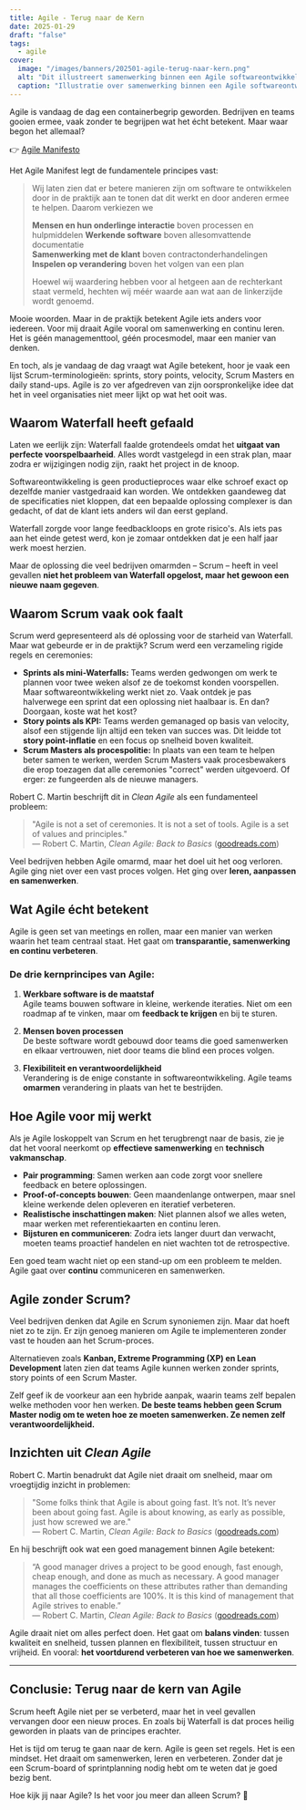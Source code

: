 ```yaml
---
title: Agile - Terug naar de Kern
date: 2025-01-29
draft: "false"
tags:
  - agile
cover:
  image: "/images/banners/202501-agile-terug-naar-kern.png"
  alt: "Dit illustreert samenwerking binnen een Agile softwareontwikkelingsteam."
  caption: "Illustratie over samenwerking binnen een Agile softwareontwikkelingsteam."
---
```

Agile is vandaag de dag een containerbegrip geworden. Bedrijven en teams gooien ermee, vaak zonder te begrijpen wat het écht betekent. Maar waar begon het allemaal?

👉 [Agile Manifesto](https://agilemanifesto.org/iso/nl/manifesto.html)

Het Agile Manifest legt de fundamentele principes vast:

> Wij laten zien dat er betere manieren zijn om software te ontwikkelen door in de praktijk aan te tonen dat dit werkt en door anderen ermee te helpen. Daarom verkiezen we
>
> **Mensen en hun onderlinge interactie** boven processen en hulpmiddelen
> **Werkende software** boven allesomvattende documentatie  
> **Samenwerking met de klant** boven contractonderhandelingen  
> **Inspelen op verandering** boven het volgen van een plan
>
> Hoewel wij waardering hebben voor al hetgeen aan de rechterkant staat vermeld, hechten wij méér waarde aan wat aan de linkerzijde wordt genoemd.

Mooie woorden. Maar in de praktijk betekent Agile iets anders voor iedereen. Voor mij draait Agile vooral om samenwerking en continu leren. Het is géén managementtool, géén procesmodel, maar een manier van denken.

En toch, als je vandaag de dag vraagt wat Agile betekent, hoor je vaak een lijst Scrum-terminologieën: sprints, story points, velocity, Scrum Masters en daily stand-ups. Agile is zo ver afgedreven van zijn oorspronkelijke idee dat het in veel organisaties niet meer lijkt op wat het ooit was.

## Waarom Waterfall heeft gefaald

Laten we eerlijk zijn: Waterfall faalde grotendeels omdat het **uitgaat van perfecte voorspelbaarheid**. Alles wordt vastgelegd in een strak plan, maar zodra er wijzigingen nodig zijn, raakt het project in de knoop.

Softwareontwikkeling is geen productieproces waar elke schroef exact op dezelfde manier vastgedraaid kan worden. We ontdekken gaandeweg dat de specificaties niet kloppen, dat een bepaalde oplossing complexer is dan gedacht, of dat de klant iets anders wil dan eerst gepland.

Waterfall zorgde voor lange feedbackloops en grote risico's. Als iets pas aan het einde getest werd, kon je zomaar ontdekken dat je een half jaar werk moest herzien.

Maar de oplossing die veel bedrijven omarmden – Scrum – heeft in veel gevallen **niet het probleem van Waterfall opgelost, maar het gewoon een nieuwe naam gegeven**.

## Waarom Scrum vaak ook faalt

Scrum werd gepresenteerd als dé oplossing voor de starheid van Waterfall. Maar wat gebeurde er in de praktijk? Scrum werd een verzameling rigide regels en ceremonies:

- **Sprints als mini-Waterfalls:** Teams werden gedwongen om werk te plannen voor twee weken alsof ze de toekomst konden voorspellen. Maar softwareontwikkeling werkt niet zo. Vaak ontdek je pas halverwege een sprint dat een oplossing niet haalbaar is. En dan? Doorgaan, koste wat het kost?
- **Story points als KPI:** Teams werden gemanaged op basis van velocity, alsof een stijgende lijn altijd een teken van succes was. Dit leidde tot **story point-inflatie** en een focus op snelheid boven kwaliteit.
- **Scrum Masters als procespolitie:** In plaats van een team te helpen beter samen te werken, werden Scrum Masters vaak procesbewakers die erop toezagen dat alle ceremonies "correct" werden uitgevoerd. Of erger: ze fungeerden als de nieuwe managers.

Robert C. Martin beschrijft dit in *Clean Agile* als een fundamenteel probleem:

> "Agile is not a set of ceremonies. It is not a set of tools. Agile is a set of values and principles."  
> — Robert C. Martin, *Clean Agile: Back to Basics* ([goodreads.com](https://www.goodreads.com/work/quotes/69991697-clean-agile-back-to-basics))

Veel bedrijven hebben Agile omarmd, maar het doel uit het oog verloren. Agile ging niet over een vast proces volgen. Het ging over **leren, aanpassen en samenwerken**.

## Wat Agile écht betekent

Agile is geen set van meetings en rollen, maar een manier van werken waarin het team centraal staat. Het gaat om **transparantie, samenwerking en continu verbeteren**.

### De drie kernprincipes van Agile:

1. **Werkbare software is de maatstaf**  
   Agile teams bouwen software in kleine, werkende iteraties. Niet om een roadmap af te vinken, maar om **feedback te krijgen** en bij te sturen.

2. **Mensen boven processen**  
   De beste software wordt gebouwd door teams die goed samenwerken en elkaar vertrouwen, niet door teams die blind een proces volgen.

3. **Flexibiliteit en verantwoordelijkheid**  
   Verandering is de enige constante in softwareontwikkeling. Agile teams **omarmen** verandering in plaats van het te bestrijden.

## Hoe Agile voor mij werkt

Als je Agile loskoppelt van Scrum en het terugbrengt naar de basis, zie je dat het vooral neerkomt op **effectieve samenwerking** en **technisch vakmanschap**.

- **Pair programming**: Samen werken aan code zorgt voor snellere feedback en betere oplossingen.
- **Proof-of-concepts bouwen**: Geen maandenlange ontwerpen, maar snel kleine werkende delen opleveren en iteratief verbeteren.
- **Realistische inschattingen maken**: Niet plannen alsof we alles weten, maar werken met referentiekaarten en continu leren.
- **Bijsturen en communiceren**: Zodra iets langer duurt dan verwacht, moeten teams proactief handelen en niet wachten tot de retrospective.

Een goed team wacht niet op een stand-up om een probleem te melden. Agile gaat over **continu** communiceren en samenwerken.

## Agile zonder Scrum?

Veel bedrijven denken dat Agile en Scrum synoniemen zijn. Maar dat hoeft niet zo te zijn. Er zijn genoeg manieren om Agile te implementeren zonder vast te houden aan het Scrum-proces.

Alternatieven zoals **Kanban, Extreme Programming (XP) en Lean Development** laten zien dat teams Agile kunnen werken zonder sprints, story points of een Scrum Master.

Zelf geef ik de voorkeur aan een hybride aanpak, waarin teams zelf bepalen welke methoden voor hen werken. **De beste teams hebben geen Scrum Master nodig om te weten hoe ze moeten samenwerken. Ze nemen zelf verantwoordelijkheid.**

## Inzichten uit *Clean Agile*

Robert C. Martin benadrukt dat Agile niet draait om snelheid, maar om vroegtijdig inzicht in problemen:

> "Some folks think that Agile is about going fast. It’s not. It’s never been about going fast. Agile is about knowing, as early as possible, just how screwed we are."  
> — Robert C. Martin, *Clean Agile: Back to Basics* ([goodreads.com](https://www.goodreads.com/work/quotes/69991697-clean-agile-back-to-basics))

En hij beschrijft ook wat een goed management binnen Agile betekent:

> “A good manager drives a project to be good enough, fast enough, cheap enough, and done as much as necessary. A good manager manages the coefficients on these attributes rather than demanding that all those coefficients are 100%. It is this kind of management that Agile strives to enable.”  
> — Robert C. Martin, *Clean Agile: Back to Basics* ([goodreads.com](https://www.goodreads.com/work/quotes/69991697-clean-agile-back-to-basics))

Agile draait niet om alles perfect doen. Het gaat om **balans vinden**: tussen kwaliteit en snelheid, tussen plannen en flexibiliteit, tussen structuur en vrijheid. En vooral: **het voortdurend verbeteren van hoe we samenwerken**.

---

## Conclusie: Terug naar de kern van Agile

Scrum heeft Agile niet per se verbeterd, maar het in veel gevallen vervangen door een nieuw proces. En zoals bij Waterfall is dat proces heilig geworden in plaats van de principes erachter.

Het is tijd om terug te gaan naar de kern. Agile is geen set regels. Het is een mindset. Het draait om samenwerken, leren en verbeteren. Zonder dat je een Scrum-board of sprintplanning nodig hebt om te weten dat je goed bezig bent.

Hoe kijk jij naar Agile? Is het voor jou meer dan alleen Scrum? 🚀